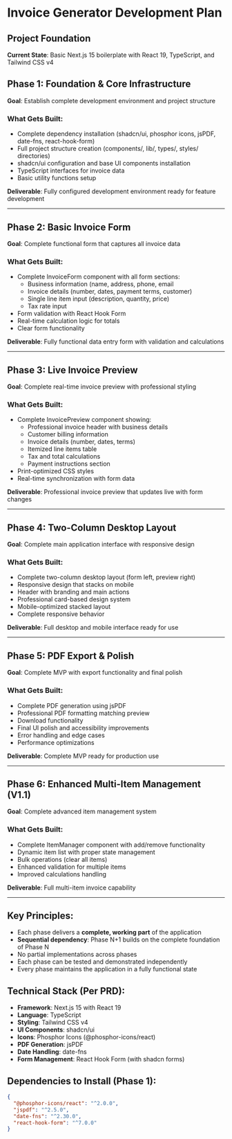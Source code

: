 # Invoice Generator Development Plan

## Project Foundation
**Current State**: Basic Next.js 15 boilerplate with React 19, TypeScript, and Tailwind CSS v4

## Phase 1: Foundation & Core Infrastructure
**Goal**: Establish complete development environment and project structure

### What Gets Built:
- Complete dependency installation (shadcn/ui, phosphor icons, jsPDF, date-fns, react-hook-form)
- Full project structure creation (components/, lib/, types/, styles/ directories)
- shadcn/ui configuration and base UI components installation
- TypeScript interfaces for invoice data
- Basic utility functions setup

**Deliverable**: Fully configured development environment ready for feature development

---

## Phase 2: Basic Invoice Form
**Goal**: Complete functional form that captures all invoice data

### What Gets Built:
- Complete InvoiceForm component with all form sections:
  - Business information (name, address, phone, email
  - Invoice details (number, dates, payment terms, customer)
  - Single line item input (description, quantity, price)
  - Tax rate input
- Form validation with React Hook Form
- Real-time calculation logic for totals
- Clear form functionality

**Deliverable**: Fully functional data entry form with validation and calculations

---

## Phase 3: Live Invoice Preview
**Goal**: Complete real-time invoice preview with professional styling

### What Gets Built:
- Complete InvoicePreview component showing:
  - Professional invoice header with business details
  - Customer billing information
  - Invoice details (number, dates, terms)
  - Itemized line items table
  - Tax and total calculations
  - Payment instructions section
- Print-optimized CSS styles
- Real-time synchronization with form data

**Deliverable**: Professional invoice preview that updates live with form changes

---

## Phase 4: Two-Column Desktop Layout
**Goal**: Complete main application interface with responsive design

### What Gets Built:
- Complete two-column desktop layout (form left, preview right)
- Responsive design that stacks on mobile
- Header with branding and main actions
- Professional card-based design system
- Mobile-optimized stacked layout
- Complete responsive behavior

**Deliverable**: Full desktop and mobile interface ready for use

---

## Phase 5: PDF Export & Polish
**Goal**: Complete MVP with export functionality and final polish

### What Gets Built:
- Complete PDF generation using jsPDF
- Professional PDF formatting matching preview
- Download functionality
- Final UI polish and accessibility improvements
- Error handling and edge cases
- Performance optimizations

**Deliverable**: Complete MVP ready for production use

---

## Phase 6: Enhanced Multi-Item Management (V1.1)
**Goal**: Complete advanced item management system

### What Gets Built:
- Complete ItemManager component with add/remove functionality
- Dynamic item list with proper state management
- Bulk operations (clear all items)
- Enhanced validation for multiple items
- Improved calculations handling

**Deliverable**: Full multi-item invoice capability

---

## Key Principles:
- Each phase delivers a **complete, working part** of the application
- **Sequential dependency**: Phase N+1 builds on the complete foundation of Phase N
- No partial implementations across phases
- Each phase can be tested and demonstrated independently
- Every phase maintains the application in a fully functional state

## Technical Stack (Per PRD):
- **Framework**: Next.js 15 with React 19
- **Language**: TypeScript
- **Styling**: Tailwind CSS v4
- **UI Components**: shadcn/ui
- **Icons**: Phosphor Icons (@phosphor-icons/react)
- **PDF Generation**: jsPDF
- **Date Handling**: date-fns
- **Form Management**: React Hook Form (with shadcn forms)

## Dependencies to Install (Phase 1):
```json
{
  "@phosphor-icons/react": "^2.0.0",
  "jspdf": "^2.5.0",
  "date-fns": "^2.30.0",
  "react-hook-form": "^7.0.0"
}
```